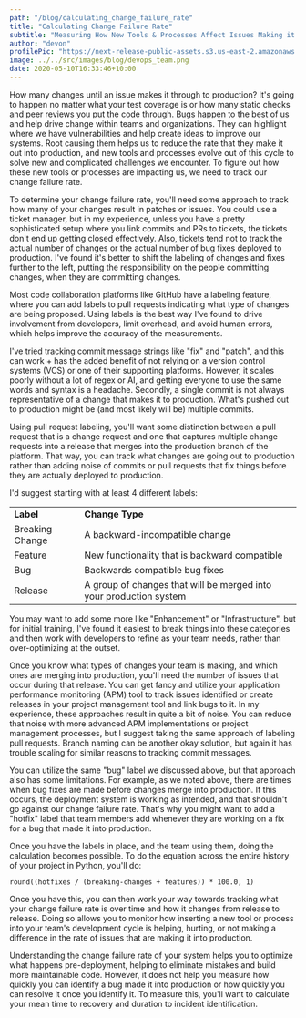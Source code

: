 ```yaml
---
path: "/blog/calculating_change_failure_rate"
title: "Calculating Change Failure Rate"
subtitle: "Measuring How New Tools & Processes Affect Issues Making it to Production"
author: "devon"
profilePic: "https://next-release-public-assets.s3.us-east-2.amazonaws.com/devon_profile_pic.png"
image: ../../src/images/blog/devops_team.png
date: 2020-05-10T16:33:46+10:00
---
```


How many changes until an issue makes it through to production?
It's going to happen no matter what your test coverage is or how many
static checks and peer reviews you put the code through. Bugs happen to
the best of us and help drive change within teams and organizations. They
can highlight where we have vulnerabilities and help create ideas to
improve our systems. Root causing them helps us to reduce the rate that
they make it out into production, and new tools and processes evolve out
of this cycle to solve new and complicated challenges we encounter. To
figure out how these new tools or processes are impacting us, we need to
track our change failure rate.

To determine your change failure rate, you'll need some approach to track
how many of your changes result in patches or issues. You could use a
ticket manager, but in my experience, unless you have a pretty sophisticated
setup where you link commits and PRs to tickets, the tickets don't end up
getting closed effectively. Also, tickets tend not to track the actual
number of changes or the actual number of bug fixes deployed to production.
I've found it's better to shift the labeling of changes and fixes further to
the left, putting the responsibility on the people committing changes, when
they are committing changes.

Most code collaboration platforms like GitHub have a labeling feature,
where you can add labels to pull requests indicating what type of changes
are being proposed. Using labels is the best way I've found to drive
involvement from developers, limit overhead, and avoid human errors, which
helps improve the accuracy of the measurements.

I've tried tracking commit message strings like "fix" and "patch", and this
can work + has the added benefit of not relying on a version control
systems (VCS) or one of their supporting platforms. However, it scales
poorly without a lot of regex or AI, and getting everyone to use the same
words and syntax is a headache. Secondly, a single commit is not always
representative of a change that makes it to production. What's pushed out
to production might be (and most likely will be) multiple commits.

Using pull request labeling, you'll want some distinction between a pull
request that is a change request and one that captures multiple change
requests into a release that merges into the production branch of the
platform. That way, you can track what changes are going out to production
rather than adding noise of commits or pull requests that fix things before
they are actually deployed to production.

I'd suggest starting with at least 4 different labels:

<table>
<tr>
  <td style="font-weight: bold;">Label</td>
  <td style="font-weight: bold;">Change Type</td>
</tr>
<tr>
  <td>Breaking Change</td>
  <td>A backward-incompatible change</td>
</tr>
<tr>
  <td>Feature</td>
  <td>New functionality that is backward compatible</td>
</tr>
<tr>
  <td>Bug</td>
  <td>Backwards compatible bug fixes</td>
</tr>
<tr>
  <td>Release</td>
  <td>A group of changes that will be merged into your production system</td>
</tr>
</table>

You may want to add some more like "Enhancement" or "Infrastructure",
but for initial training, I've found it easiest to break things into these
categories and then work with developers to refine as your team needs,
rather than over-optimizing at the outset.

Once you know what types of changes your team is making, and which ones
are merging into production, you'll need the number of issues that occur
during that release. You can get fancy and utilize your application performance
monitoring (APM) tool to track issues identified or create releases in your
project management tool and link bugs to it. In my experience, these approaches
result in quite a bit of noise. You can reduce that noise with more advanced
APM implementations or project management processes, but I suggest taking the
same approach of labeling pull requests. Branch naming can be another okay
solution, but again it has trouble scaling for similar reasons to tracking
commit messages.

You can utilize the same "bug" label we discussed above, but that approach
also has some limitations. For example, as we noted above, there are times
when bug fixes are made before changes merge into production. If this occurs,
the deployment system is working as intended, and that shouldn't go against
our change failure rate. That's why you might want to add a "hotfix" label
that team members add whenever they are working on a fix for a bug that made
it into production.

Once you have the labels in place, and the team using them, doing the
calculation becomes possible. To do the equation across the entire history
of your project in Python, you'll do:

```
round((hotfixes / (breaking-changes + features)) * 100.0, 1)
```

Once you have this, you can then work your way towards tracking what your
change failure rate is over time and how it changes from release to release.
Doing so allows you to monitor how inserting a new tool or process into your
team's development cycle is helping, hurting, or not making a difference in
the rate of issues that are making it into production.

Understanding the change failure rate of your system helps you to optimize
what happens pre-deployment, helping to eliminate mistakes and build more
maintainable code. However, it does not help you measure how quickly you can
identify a bug made it into production or how quickly you can resolve it
once you identify it. To measure this, you'll want to calculate your mean
time to recovery and duration to incident identification.
